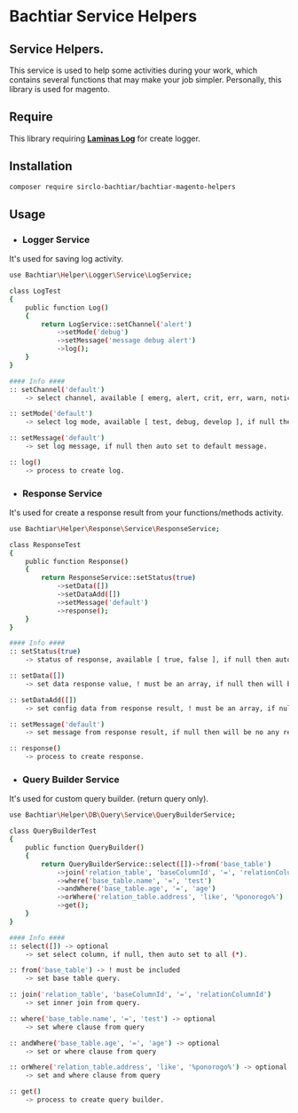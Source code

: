 # Bachtiar Service Helpers

## Service Helpers.
This service is used to help some activities during your work, which contains several functions that may make your job simpler.
Personally, this library is used for magento.

## Require
This library requiring **[Laminas Log](https://github.com/laminas/laminas-log)** for create logger.
## Installation

```bash
composer require sirclo-bachtiar/bachtiar-magento-helpers
```

## Usage
- ### Logger Service
It's used for saving log activity.
```bash
use Bachtiar\Helper\Logger\Service\LogService;

class LogTest
{
    public function Log()
    {
        return LogService::setChannel('alert')
            ->setMode('debug')
            ->setMessage('message debug alert')
            ->log();
    }
}

#### Info ####
:: setChannel('default')
    -> select channel, available [ emerg, alert, crit, err, warn, notice, info ], if null then auto set to default.

:: setMode('default')
    -> select log mode, available [ test, debug, develop ], if null then auto set to default.

:: setMessage('default')
    -> set log message, if null then auto set to default message.

:: log()
    -> process to create log.

```

- ### Response Service
It's used for create a response result from your functions/methods activity.
```bash
use Bachtiar\Helper\Response\Service\ResponseService;

class ResponseTest
{
    public function Response()
    {
        return ResponseService::setStatus(true)
            ->setData([])
            ->setDataAdd([])
            ->setMessage('default')
            ->response();
    }
}

#### Info ####
:: setStatus(true)
    -> status of response, available [ true, false ], if null then auto set to true.

:: setData([])
    -> set data response value, ! must be an array, if null then will be set to an empty array.

:: setDataAdd([])
    -> set config data from response result, ! must be an array, if null then will be set to an empty array.

:: setMessage('default')
    -> set message from response result, if null then will be no any response message.

:: response()
    -> process to create response.

```

- ### Query Builder Service
It's used for custom query builder. (return query only).
```bash
use Bachtiar\Helper\DB\Query\Service\QueryBuilderService;

class QueryBuilderTest
{
    public function QueryBuilder()
    {
        return QueryBuilderService::select([])->from('base_table')
            ->join('relation_table', 'baseColumnId', '=', 'relationColumnId')
            ->where('base_table.name', '=', 'test')
            ->andWhere('base_table.age', '=', 'age')
            ->orWhere('relation_table.address', 'like', '%ponorogo%')
            ->get();
    }
}

#### Info ####
:: select([]) -> optional
    -> set select column, if null, then auto set to all (*).

:: from('base_table') -> ! must be included
    -> set base table query.

:: join('relation_table', 'baseColumnId', '=', 'relationColumnId')
    -> set inner join from query.

:: where('base_table.name', '=', 'test') -> optional
    -> set where clause from query

:: andWhere('base_table.age', '=', 'age') -> optional
    -> set or where clause from query

:: orWhere('relation_table.address', 'like', '%ponorogo%') -> optional
    -> set and where clause from query

:: get()
    -> process to create query builder.
```
